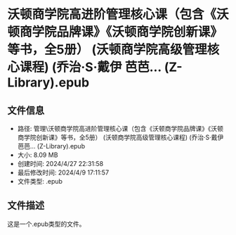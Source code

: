 ﻿# 沃顿商学院高进阶管理核心课（包含《沃顿商学院品牌课》《沃顿商学院创新课》等书，全5册） (沃顿商学院高级管理核心课程) (乔治·S·戴伊  芭芭... (Z-Library).epub

## 文件信息
- 路径: 管理\沃顿商学院高进阶管理核心课（包含《沃顿商学院品牌课》《沃顿商学院创新课》等书，全5册） (沃顿商学院高级管理核心课程) (乔治·S·戴伊  芭芭... (Z-Library).epub
- 大小: 8.09 MB
- 创建时间: 2024/4/27 22:31:58
- 最后修改时间: 2024/4/9 17:11:57
- 文件类型: .epub

## 文件描述
这是一个.epub类型的文件。

